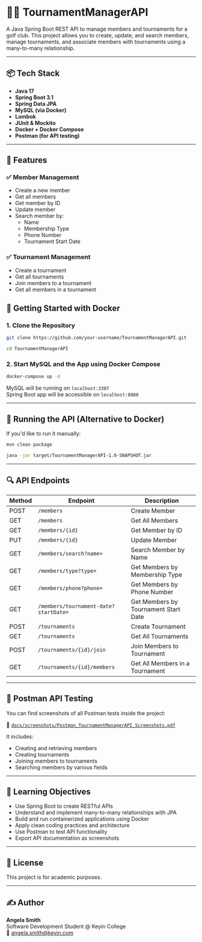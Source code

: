 # 🏌️‍♂️ TournamentManagerAPI

A Java Spring Boot REST API to manage members and tournaments for a golf club. This project allows you to create, update, and search members, manage tournaments, and associate members with tournaments using a many-to-many relationship.

---

## 📦 Tech Stack

- **Java 17**
- **Spring Boot 3.1**
- **Spring Data JPA**
- **MySQL (via Docker)**
- **Lombok**
- **JUnit & Mockito**
- **Docker + Docker Compose**
- **Postman (for API testing)**

---

## 🧱 Features

### ✅ Member Management

- Create a new member
- Get all members
- Get member by ID
- Update member
- Search member by:
  - Name
  - Membership Type
  - Phone Number
  - Tournament Start Date

### ✅ Tournament Management

- Create a tournament
- Get all tournaments
- Join members to a tournament
- Get all members in a tournament

## 🐳 Getting Started with Docker

### 1. Clone the Repository

```bash
git clone https://github.com/your-username/TournamentManagerAPI.git

cd TournamentManagerAPI

```

### 2. Start MySQL and the App using Docker Compose

```bash
docker-compose up -d
```

MySQL will be running on `localhost:3307`  
Spring Boot app will be accessible on `localhost:8080`

---

## 🚀 Running the API (Alternative to Docker)

If you'd like to run it manually:

```bash
mvn clean package

java -jar target/TournamentManagerAPI-1.0-SNAPSHOT.jar
```

---

## 🔍 API Endpoints

| Method | Endpoint                                 | Description                              |
|--------|------------------------------------------|------------------------------------------|
| POST   | `/members`                               | Create Member                            |
| GET    | `/members`                               | Get All Members                          |
| GET    | `/members/{id}`                          | Get Member by ID                         |
| PUT    | `/members/{id}`                          | Update Member                            |
| GET    | `/members/search?name=`                  | Search Member by Name                    |
| GET    | `/members/type?type=`                    | Get Members by Membership Type           |
| GET    | `/members/phone?phone=`                  | Get Members by Phone Number              |
| GET    | `/members/tournament-date?startDate=`    | Get Members by Tournament Start Date     |
| POST   | `/tournaments`                           | Create Tournament                        |
| GET    | `/tournaments`                           | Get All Tournaments                      |
| POST   | `/tournaments/{id}/join`                 | Join Members to Tournament               |
| GET    | `/tournaments/{id}/members`              | Get All Members in a Tournament          |

---

## 🧪 Postman API Testing

You can find screenshots of all Postman tests inside the project:

📁 [`docs/screenshots/Postman_TournamentManagerAPI_Screenshots.pdf`](.docs/screenshots/Postman_TournamentManagerAPI_Screenshots.pdf)

It includes:

- Creating and retrieving members  
- Creating tournaments  
- Joining members to tournaments  
- Searching members by various fields  


---

## 🧠 Learning Objectives

- Use Spring Boot to create RESTful APIs  
- Understand and implement many-to-many relationships with JPA  
- Build and run containerized applications using Docker  
- Apply clean coding practices and architecture  
- Use Postman to test API functionality  
- Export API documentation as screenshots  

---

## 🧾 License

This project is for academic purposes.

---

## ✍️ Author

**Angela Smith**  
Software Development Student @ Keyin College  
📧 [angela.smith@keyin.com](mailto:angela.smith@keyin.com)










